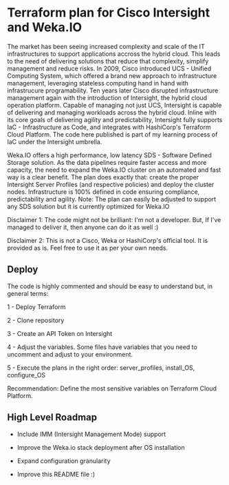 
# Terraform plan for Cisco Intersight and Weka.IO

The market has been seeing increased complexity and scale of the IT infrastructures to support applications accross the hybrid cloud.
This leads to the need of delivering solutions that reduce that complexity, simplify management and reduce risks.
In 2009, Cisco introduced UCS - Unified Computing System, which offered a brand new approach to infrastructure management, leveraging stateless computing hand in hand with infrastrucure programability.
Ten years later Cisco disrupted infrastructure management again with the introduction of Intersight, the hybrid cloud operation platform. Capable of managing not just UCS, Intersight is capable of delivering and managing workloads across the hybrid cloud.
Inline with its core goals of delivering agility and predictability, Intersight fully supports IaC - Infrastructure as Code, and integrates with HashiCorp's Terraform Cloud Platform.
The code here published is part of my learning process of IaC under the Intersight umbrella. 

Weka.IO offers a high performance, low latency  SDS - Software Defined Storage solution. As the data pipelines require faster access and more capacity, the need to expand the Weka.IO cluster on an automated and fast way is a clear benefit.
The plan does exactly that: create the proper Intersight Server Profiles (and respective policies) and deploy the cluster nodes.
Infrastructure is 100% defined in code ensuring compliance, predictability and agility.
Note: The plan can easily be adjusted to support any SDS solution but it is currently optimized for Weka.IO

Disclaimer 1: The code might not be brilliant: I'm not a developer. But, If I've managed to deliver it, then anyone can do it as well :)

Disclaimer 2: This is not a Cisco, Weka or HashiCorp's official tool. It is provided as is. Feel free to use it as per your own needs.



## Deploy

The code is highly commented and should be easy to understand but, in general terms:

1 - Deploy Terraform

2 - Clone repository

3 - Create an API Token on Intersight

4 - Adjust the variables. Some files have variables that you need to uncomment and adjust to your environment.

5 - Execute the plans in the right order: server_profiles, install_OS, configure_OS

Recommendation: Define the most sensitive variables on Terraform Cloud Platform.



## High Level Roadmap

- Include IMM (Intersight Management Mode) support

- Improve the Weka.io stack deployment after OS installation

- Expand configuration granularity

- Improve this README file :)

